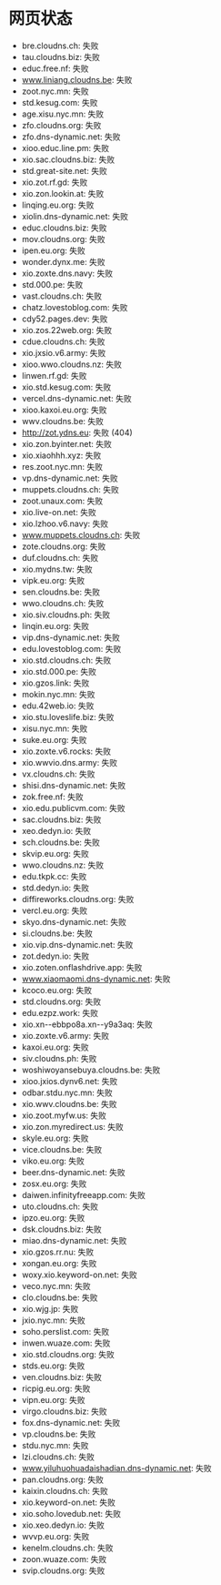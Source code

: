 # 网页状态
- bre.cloudns.ch: 失败
- tau.cloudns.biz: 失败
- educ.free.nf: 失败
- www.liniang.cloudns.be: 失败
- zoot.nyc.mn: 失败
- std.kesug.com: 失败
- age.xisu.nyc.mn: 失败
- zfo.cloudns.org: 失败
- zfo.dns-dynamic.net: 失败
- xioo.educ.line.pm: 失败
- xio.sac.cloudns.biz: 失败
- std.great-site.net: 失败
- xio.zot.rf.gd: 失败
- xio.zon.lookin.at: 失败
- linqing.eu.org: 失败
- xiolin.dns-dynamic.net: 失败
- educ.cloudns.biz: 失败
- mov.cloudns.org: 失败
- ipen.eu.org: 失败
- wonder.dynx.me: 失败
- xio.zoxte.dns.navy: 失败
- std.000.pe: 失败
- vast.cloudns.ch: 失败
- chatz.lovestoblog.com: 失败
- cdy52.pages.dev: 失败
- xio.zos.22web.org: 失败
- cdue.cloudns.ch: 失败
- xio.jxsio.v6.army: 失败
- xioo.wwo.cloudns.nz: 失败
- linwen.rf.gd: 失败
- xio.std.kesug.com: 失败
- vercel.dns-dynamic.net: 失败
- xioo.kaxoi.eu.org: 失败
- wwv.cloudns.be: 失败
- http://zot.ydns.eu: 失败 (404)
- xio.zon.byinter.net: 失败
- xio.xiaohhh.xyz: 失败
- res.zoot.nyc.mn: 失败
- vp.dns-dynamic.net: 失败
- muppets.cloudns.ch: 失败
- zoot.unaux.com: 失败
- xio.live-on.net: 失败
- xio.lzhoo.v6.navy: 失败
- www.muppets.cloudns.ch: 失败
- zote.cloudns.org: 失败
- duf.cloudns.ch: 失败
- xio.mydns.tw: 失败
- vipk.eu.org: 失败
- sen.cloudns.be: 失败
- wwo.cloudns.ch: 失败
- xio.siv.cloudns.ph: 失败
- linqin.eu.org: 失败
- vip.dns-dynamic.net: 失败
- edu.lovestoblog.com: 失败
- xio.std.cloudns.ch: 失败
- xio.std.000.pe: 失败
- xio.gzos.link: 失败
- mokin.nyc.mn: 失败
- edu.42web.io: 失败
- xio.stu.loveslife.biz: 失败
- xisu.nyc.mn: 失败
- suke.eu.org: 失败
- xio.zoxte.v6.rocks: 失败
- xio.wwvio.dns.army: 失败
- vx.cloudns.ch: 失败
- shisi.dns-dynamic.net: 失败
- zok.free.nf: 失败
- xio.edu.publicvm.com: 失败
- sac.cloudns.biz: 失败
- xeo.dedyn.io: 失败
- sch.cloudns.be: 失败
- skvip.eu.org: 失败
- wwo.cloudns.nz: 失败
- edu.tkpk.cc: 失败
- std.dedyn.io: 失败
- diffireworks.cloudns.org: 失败
- vercl.eu.org: 失败
- skyo.dns-dynamic.net: 失败
- si.cloudns.be: 失败
- xio.vip.dns-dynamic.net: 失败
- zot.dedyn.io: 失败
- xio.zoten.onflashdrive.app: 失败
- www.xiaomaomi.dns-dynamic.net: 失败
- kcoco.eu.org: 失败
- std.cloudns.org: 失败
- edu.ezpz.work: 失败
- xio.xn--ebbpo8a.xn--y9a3aq: 失败
- xio.zoxte.v6.army: 失败
- kaxoi.eu.org: 失败
- siv.cloudns.ph: 失败
- woshiwoyansebuya.cloudns.be: 失败
- xioo.jxios.dynv6.net: 失败
- odbar.stdu.nyc.mn: 失败
- xio.wwv.cloudns.be: 失败
- xio.zoot.myfw.us: 失败
- xio.zon.myredirect.us: 失败
- skyle.eu.org: 失败
- vice.cloudns.be: 失败
- viko.eu.org: 失败
- beer.dns-dynamic.net: 失败
- zosx.eu.org: 失败
- daiwen.infinityfreeapp.com: 失败
- uto.cloudns.ch: 失败
- ipzo.eu.org: 失败
- dsk.cloudns.biz: 失败
- miao.dns-dynamic.net: 失败
- xio.gzos.rr.nu: 失败
- xongan.eu.org: 失败
- woxy.xio.keyword-on.net: 失败
- veco.nyc.mn: 失败
- clo.cloudns.be: 失败
- xio.wjg.jp: 失败
- jxio.nyc.mn: 失败
- soho.perslist.com: 失败
- inwen.wuaze.com: 失败
- xio.std.cloudns.org: 失败
- stds.eu.org: 失败
- ven.cloudns.biz: 失败
- ricpig.eu.org: 失败
- vipn.eu.org: 失败
- virgo.cloudns.biz: 失败
- fox.dns-dynamic.net: 失败
- vp.cloudns.be: 失败
- stdu.nyc.mn: 失败
- lzi.cloudns.ch: 失败
- www.yiluhuohuadaishadian.dns-dynamic.net: 失败
- pan.cloudns.org: 失败
- kaixin.cloudns.ch: 失败
- xio.keyword-on.net: 失败
- xio.soho.lovedub.net: 失败
- xio.xeo.dedyn.io: 失败
- wvvp.eu.org: 失败
- kenelm.cloudns.ch: 失败
- zoon.wuaze.com: 失败
- svip.cloudns.org: 失败

